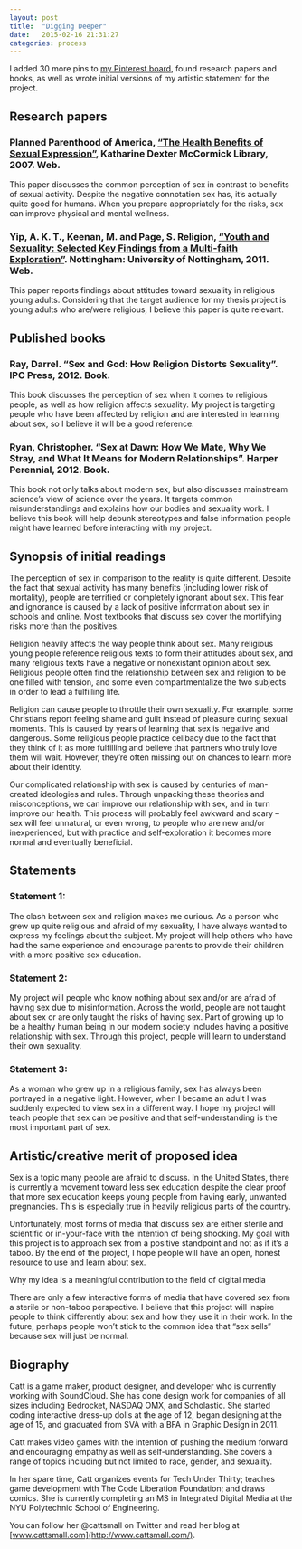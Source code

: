 ```yaml
---
layout: post
title:  "Digging Deeper"
date:   2015-02-16 21:31:27
categories: process
---
```


I added 30 more pins to [my Pinterest board](https://www.pinterest.com/iarecatt/my-thesis-project/), found research papers and books, as well as wrote initial versions of my artistic statement for the project.

## Research papers

### Planned Parenthood of America, [“The Health Benefits of Sexual Expression”](http://www.plannedparenthood.org/files/3413/9611/7801/Benefits_Sex_07_07.pdf), Katharine Dexter McCormick Library, 2007. Web.

This paper discusses the common perception of sex in contrast to benefits of sexual activity. Despite the negative connotation sex has, it’s actually quite good for humans. When you prepare appropriately for the risks, sex can improve physical and mental wellness.

### Yip, A. K. T., Keenan, M. and Page, S. Religion, [“Youth and Sexuality: Selected Key Findings from a Multi-faith Exploration”](http://www.nottingham.ac.uk/sociology/pdfs/rys-research-report.pdf). Nottingham: University of Nottingham, 2011. Web.

This paper reports findings about attitudes toward sexuality in religious young adults. Considering that the target audience for my thesis project is young adults who are/were religious, I believe this paper is quite relevant.

## Published books

### Ray, Darrel. “Sex and God: How Religion Distorts Sexuality”. IPC Press, 2012. Book.

This book discusses the perception of sex when it comes to religious people, as well as how religion affects sexuality. My project is targeting people who have been affected by religion and are interested in learning about sex, so I believe it will be a good reference.

### Ryan, Christopher. “Sex at Dawn: How We Mate, Why We Stray, and What It Means for Modern Relationships”. Harper Perennial, 2012. Book.

This book not only talks about modern sex, but also discusses mainstream science’s view of science over the years. It targets common misunderstandings and explains how our bodies and sexuality work. I believe this book will help debunk stereotypes and false information people might have learned before interacting with my project.

## Synopsis of initial readings

The perception of sex in comparison to the reality is quite different. Despite the fact that sexual activity has many benefits (including lower risk of mortality), people are terrified or completely ignorant about sex. This fear and ignorance is caused by a lack of positive information about sex in schools and online. Most textbooks that discuss sex cover the mortifying risks more than the positives.

Religion heavily affects the way people think about sex. Many religious young people reference religious texts to form their attitudes about sex, and many religious texts have a negative or nonexistant opinion about sex. Religious people often find the relationship between sex and religion to be one filled with tension, and some even compartmentalize the two subjects in order to lead a fulfilling life.

Religion can cause people to throttle their own sexuality. For example, some Christians report feeling shame and guilt instead of pleasure during sexual moments. This is caused by years of learning that sex is negative and dangerous. Some religious people practice celibacy due to the fact that they think of it as more fulfilling and believe that partners who truly love them will wait. However, they’re often missing out on chances to learn more about their identity.

Our complicated relationship with sex is caused by centuries of man-created ideologies and rules. Through unpacking these theories and misconceptions, we can improve our relationship with sex, and in turn improve our health. This process will probably feel awkward and scary – sex will feel unnatural, or even wrong, to people who are new and/or inexperienced, but with practice and self-exploration it becomes more normal and eventually beneficial.

## Statements

### Statement 1:

The clash between sex and religion makes me curious. As a person who grew up quite religious and afraid of my sexuality, I have always wanted to express my feelings about the subject. My project will help others who have had the same experience and encourage parents to provide their children with a more positive sex education.

### Statement 2:

My project will people who know nothing about sex and/or are afraid of having sex due to misinformation. Across the world, people are not taught about sex or are only taught the risks of having sex. Part of growing up to be a healthy human being in our modern society includes having a positive relationship with sex. Through this project, people will learn to understand their own sexuality.

### Statement 3:

As a woman who grew up in a religious family, sex has always been portrayed in a negative light. However, when I became an adult I was suddenly expected to view sex in a different way. I hope my project will teach people that sex can be positive and that self-understanding is the most important part of sex.

## Artistic/creative merit of proposed idea

Sex is a topic many people are afraid to discuss. In the United States, there is currently a movement toward less sex education despite the clear proof that more sex education keeps young people from having early, unwanted pregnancies. This is especially true in heavily religious parts of the country.

Unfortunately, most forms of media that discuss sex are either sterile and scientific or in-your-face with the intention of being shocking. My goal with this project is to approach sex from a positive standpoint and not as if it’s a taboo. By the end of the project, I hope people will have an open, honest resource to use and learn about sex.

Why my idea is a meaningful contribution to the field of digital media

There are only a few interactive forms of media that have covered sex from a sterile or non-taboo perspective. I believe that this project will inspire people to think differently about sex and how they use it in their work. In the future, perhaps people won’t stick to the common idea that “sex sells” because sex will just be normal.

## Biography

Catt is a game maker, product designer, and developer who is currently working with SoundCloud. She has done design work for companies of all sizes including Bedrocket, NASDAQ OMX, and Scholastic. She started coding interactive dress-up dolls at the age of 12, began designing at the age of 15, and graduated from SVA with a BFA in Graphic Design in 2011.

Catt makes video games with the intention of pushing the medium forward and encouraging empathy as well as self-understanding. She covers a range of topics including but not limited to race, gender, and sexuality.

In her spare time, Catt organizes events for Tech Under Thirty; teaches game development with The Code Liberation Foundation; and draws comics. She is currently completing an MS in Integrated Digital Media at the NYU Polytechnic School of Engineering.

You can follow her @cattsmall on Twitter and read her blog at [www.cattsmall.com](http://www.cattsmall.com/).
